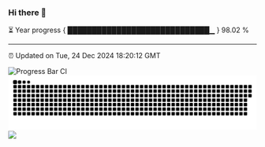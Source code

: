 ### Hi there 👋

⏳ Year progress { █████████████████████████████▁ } 98.02 %

---

⏰ Updated on Tue, 24 Dec 2024 18:20:12 GMT

![Progress Bar CI](https://github.com/liununu/liununu/workflows/Progress%20Bar%20CI/badge.svg)![](https://raw.githubusercontent.com/L1cardo/L1cardo/main/assets/github-contribution-grid-snake.svg)![](https://raw.githubusercontent.com/seesaws/seesaws/main/assets/github-contribution-grid-snake.svg)
